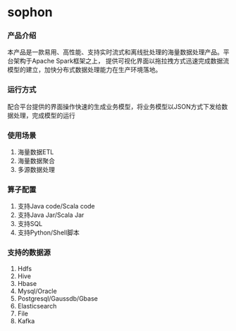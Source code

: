 # sophon
### 产品介绍
本产品是一款易用、高性能、支持实时流式和离线批处理的海量数据处理产品。平台架构于Apache Spark框架之上，
提供可视化界面以拖拉拽方式迅速完成数据流模型的建立，加快分布式数据处理能力在生产环境落地。
### 运行方式
配合平台提供的界面操作快速的生成业务模型，将业务模型以JSON方式下发给数据处理，完成模型的运行
### 使用场景
1. 海量数据ETL
2. 海量数据聚合
3. 多源数据处理
### 算子配置
1. 支持Java code/Scala code
2. 支持Java Jar/Scala Jar
3. 支持SQL
4. 支持Python/Shell脚本
### 支持的数据源
1. Hdfs
2. Hive
3. Hbase
4. Mysql/Oracle
5. Postgresql/Gaussdb/Gbase
6. Elasticsearch
7. File
8. Kafka
